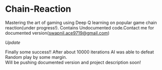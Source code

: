 # Chain-Reaction
Mastering the art of gaming using Deep Q learning on popular game chain reaction(under progress!).
Contains Undocumented code.Contact me for documented version(swapnil.ace9719@gmail.com)

*Update*

Finally some success!!
After about 10000 iterations AI was able to defeat Random play by some margin.\
Will be pushing documented version and project description soon!
